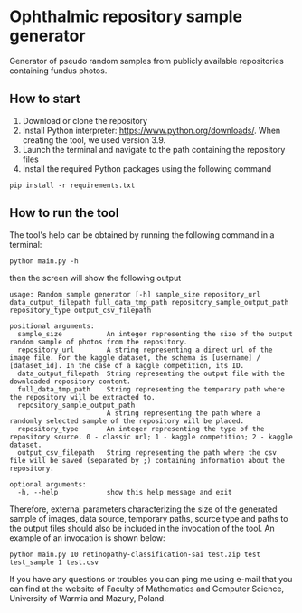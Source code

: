 # Ophthalmic repository sample generator
Generator of pseudo random samples from publicly available repositories containing fundus photos.

## How to start
1. Download or clone the repository
2. Install Python interpreter: https://www.python.org/downloads/. When creating the tool, we used version 3.9.
3. Launch the terminal and navigate to the path containing the repository files
4. Install the required Python packages using the  following command
```
pip install -r requirements.txt
```

## How to run the tool
The tool's help can be obtained by running the following command in a terminal:
```
python main.py -h
```
then the screen will show the following output
```
usage: Random sample generator [-h] sample_size repository_url data_output_filepath full_data_tmp_path repository_sample_output_path repository_type output_csv_filepath

positional arguments:
  sample_size           An integer representing the size of the output random sample of photos from the repository.
  repository_url        A string representing a direct url of the image file. For the kaggle dataset, the schema is [username] / [dataset_id]. In the case of a kaggle competition, its ID.
  data_output_filepath  String representing the output file with the downloaded repository content.
  full_data_tmp_path    String representing the temporary path where the repository will be extracted to.
  repository_sample_output_path
                        A string representing the path where a randomly selected sample of the repository will be placed.
  repository_type       An integer representing the type of the repository source. 0 - classic url; 1 - kaggle competition; 2 - kaggle dataset.
  output_csv_filepath   String representing the path where the csv file will be saved (separated by ;) containing information about the repository.

optional arguments:
  -h, --help            show this help message and exit

```

Therefore, external parameters characterizing the size of the generated sample of images, data source, temporary paths, source type and paths to the output files should also be included in the invocation of the tool. An example of an invocation is shown below:
```
python main.py 10 retinopathy-classification-sai test.zip test test_sample 1 test.csv
```

If you have any questions or troubles you can ping me using e-mail that you can find at the website of Faculty of Mathematics and Computer Science, University of Warmia and Mazury, Poland.

